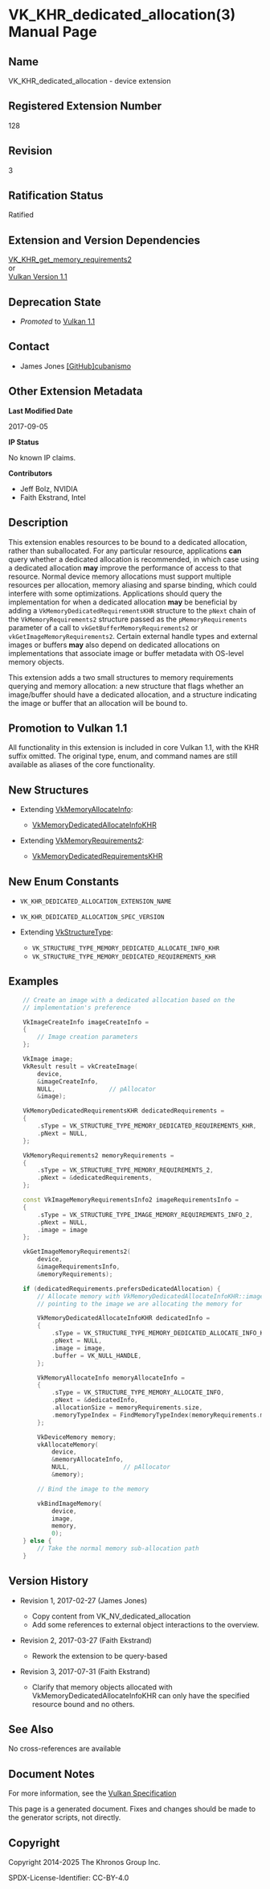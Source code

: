 # VK\_KHR\_dedicated\_allocation(3) Manual Page

## Name

VK\_KHR\_dedicated\_allocation - device extension



## [](#_registered_extension_number)Registered Extension Number

128

## [](#_revision)Revision

3

## [](#_ratification_status)Ratification Status

Ratified

## [](#_extension_and_version_dependencies)Extension and Version Dependencies

[VK\_KHR\_get\_memory\_requirements2](https://registry.khronos.org/vulkan/specs/latest/man/html/VK_KHR_get_memory_requirements2.html)  
or  
[Vulkan Version 1.1](#versions-1.1)

## [](#_deprecation_state)Deprecation State

- *Promoted* to [Vulkan 1.1](https://registry.khronos.org/vulkan/specs/latest/html/vkspec.html#versions-1.1-promotions)

## [](#_contact)Contact

- James Jones [\[GitHub\]cubanismo](https://github.com/KhronosGroup/Vulkan-Docs/issues/new?body=%5BVK_KHR_dedicated_allocation%5D%20%40cubanismo%0A%2AHere%20describe%20the%20issue%20or%20question%20you%20have%20about%20the%20VK_KHR_dedicated_allocation%20extension%2A)

## [](#_other_extension_metadata)Other Extension Metadata

**Last Modified Date**

2017-09-05

**IP Status**

No known IP claims.

**Contributors**

- Jeff Bolz, NVIDIA
- Faith Ekstrand, Intel

## [](#_description)Description

This extension enables resources to be bound to a dedicated allocation, rather than suballocated. For any particular resource, applications **can** query whether a dedicated allocation is recommended, in which case using a dedicated allocation **may** improve the performance of access to that resource. Normal device memory allocations must support multiple resources per allocation, memory aliasing and sparse binding, which could interfere with some optimizations. Applications should query the implementation for when a dedicated allocation **may** be beneficial by adding a `VkMemoryDedicatedRequirementsKHR` structure to the `pNext` chain of the `VkMemoryRequirements2` structure passed as the `pMemoryRequirements` parameter of a call to `vkGetBufferMemoryRequirements2` or `vkGetImageMemoryRequirements2`. Certain external handle types and external images or buffers **may** also depend on dedicated allocations on implementations that associate image or buffer metadata with OS-level memory objects.

This extension adds a two small structures to memory requirements querying and memory allocation: a new structure that flags whether an image/buffer should have a dedicated allocation, and a structure indicating the image or buffer that an allocation will be bound to.

## [](#_promotion_to_vulkan_1_1)Promotion to Vulkan 1.1

All functionality in this extension is included in core Vulkan 1.1, with the KHR suffix omitted. The original type, enum, and command names are still available as aliases of the core functionality.

## [](#_new_structures)New Structures

- Extending [VkMemoryAllocateInfo](https://registry.khronos.org/vulkan/specs/latest/man/html/VkMemoryAllocateInfo.html):
  
  - [VkMemoryDedicatedAllocateInfoKHR](https://registry.khronos.org/vulkan/specs/latest/man/html/VkMemoryDedicatedAllocateInfoKHR.html)
- Extending [VkMemoryRequirements2](https://registry.khronos.org/vulkan/specs/latest/man/html/VkMemoryRequirements2.html):
  
  - [VkMemoryDedicatedRequirementsKHR](https://registry.khronos.org/vulkan/specs/latest/man/html/VkMemoryDedicatedRequirementsKHR.html)

## [](#_new_enum_constants)New Enum Constants

- `VK_KHR_DEDICATED_ALLOCATION_EXTENSION_NAME`
- `VK_KHR_DEDICATED_ALLOCATION_SPEC_VERSION`
- Extending [VkStructureType](https://registry.khronos.org/vulkan/specs/latest/man/html/VkStructureType.html):
  
  - `VK_STRUCTURE_TYPE_MEMORY_DEDICATED_ALLOCATE_INFO_KHR`
  - `VK_STRUCTURE_TYPE_MEMORY_DEDICATED_REQUIREMENTS_KHR`

## [](#_examples)Examples

```c++
    // Create an image with a dedicated allocation based on the
    // implementation's preference

    VkImageCreateInfo imageCreateInfo =
    {
        // Image creation parameters
    };

    VkImage image;
    VkResult result = vkCreateImage(
        device,
        &imageCreateInfo,
        NULL,               // pAllocator
        &image);

    VkMemoryDedicatedRequirementsKHR dedicatedRequirements =
    {
        .sType = VK_STRUCTURE_TYPE_MEMORY_DEDICATED_REQUIREMENTS_KHR,
        .pNext = NULL,
    };

    VkMemoryRequirements2 memoryRequirements =
    {
        .sType = VK_STRUCTURE_TYPE_MEMORY_REQUIREMENTS_2,
        .pNext = &dedicatedRequirements,
    };

    const VkImageMemoryRequirementsInfo2 imageRequirementsInfo =
    {
        .sType = VK_STRUCTURE_TYPE_IMAGE_MEMORY_REQUIREMENTS_INFO_2,
        .pNext = NULL,
        .image = image
    };

    vkGetImageMemoryRequirements2(
        device,
        &imageRequirementsInfo,
        &memoryRequirements);

    if (dedicatedRequirements.prefersDedicatedAllocation) {
        // Allocate memory with VkMemoryDedicatedAllocateInfoKHR::image
        // pointing to the image we are allocating the memory for

        VkMemoryDedicatedAllocateInfoKHR dedicatedInfo =
        {
            .sType = VK_STRUCTURE_TYPE_MEMORY_DEDICATED_ALLOCATE_INFO_KHR,
            .pNext = NULL,
            .image = image,
            .buffer = VK_NULL_HANDLE,
        };

        VkMemoryAllocateInfo memoryAllocateInfo =
        {
            .sType = VK_STRUCTURE_TYPE_MEMORY_ALLOCATE_INFO,
            .pNext = &dedicatedInfo,
            .allocationSize = memoryRequirements.size,
            .memoryTypeIndex = FindMemoryTypeIndex(memoryRequirements.memoryTypeBits),
        };

        VkDeviceMemory memory;
        vkAllocateMemory(
            device,
            &memoryAllocateInfo,
            NULL,               // pAllocator
            &memory);

        // Bind the image to the memory

        vkBindImageMemory(
            device,
            image,
            memory,
            0);
    } else {
        // Take the normal memory sub-allocation path
    }
```

## [](#_version_history)Version History

- Revision 1, 2017-02-27 (James Jones)
  
  - Copy content from VK\_NV\_dedicated\_allocation
  - Add some references to external object interactions to the overview.
- Revision 2, 2017-03-27 (Faith Ekstrand)
  
  - Rework the extension to be query-based
- Revision 3, 2017-07-31 (Faith Ekstrand)
  
  - Clarify that memory objects allocated with VkMemoryDedicatedAllocateInfoKHR can only have the specified resource bound and no others.

## [](#_see_also)See Also

No cross-references are available

## [](#_document_notes)Document Notes

For more information, see the [Vulkan Specification](https://registry.khronos.org/vulkan/specs/latest/html/vkspec.html#VK_KHR_dedicated_allocation)

This page is a generated document. Fixes and changes should be made to the generator scripts, not directly.

## [](#_copyright)Copyright

Copyright 2014-2025 The Khronos Group Inc.

SPDX-License-Identifier: CC-BY-4.0
